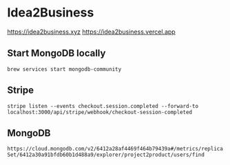 # Idea2Business
https://idea2business.xyz
https://idea2business.vercel.app

## Start MongoDB locally

`brew services start mongodb-community`

## Stripe

`stripe listen --events checkout.session.completed --forward-to localhost:3000/api/stripe/webhook/checkout-session-completed`

## MongoDB

`https://cloud.mongodb.com/v2/6412a28af4469f464b79439a#/metrics/replicaSet/6412a30a91bfdb60b1d488a9/explorer/project2product/users/find`